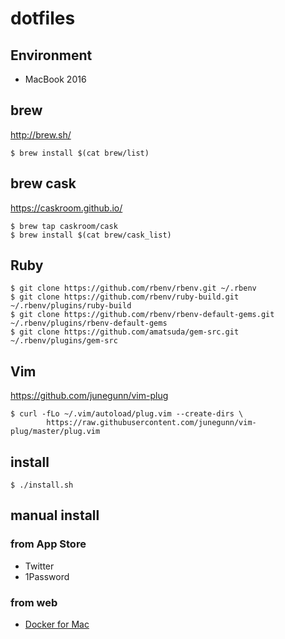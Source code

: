 # dotfiles

## Environment

* MacBook 2016

## brew

http://brew.sh/

```
$ brew install $(cat brew/list)
```

## brew cask

https://caskroom.github.io/

```
$ brew tap caskroom/cask
$ brew install $(cat brew/cask_list)
```

## Ruby

```
$ git clone https://github.com/rbenv/rbenv.git ~/.rbenv
$ git clone https://github.com/rbenv/ruby-build.git ~/.rbenv/plugins/ruby-build
$ git clone https://github.com/rbenv/rbenv-default-gems.git ~/.rbenv/plugins/rbenv-default-gems
$ git clone https://github.com/amatsuda/gem-src.git ~/.rbenv/plugins/gem-src
```

## Vim

https://github.com/junegunn/vim-plug

```
$ curl -fLo ~/.vim/autoload/plug.vim --create-dirs \
        https://raw.githubusercontent.com/junegunn/vim-plug/master/plug.vim
```

## install

```
$ ./install.sh
```

## manual install

### from App Store

- Twitter
- 1Password

### from web

- [Docker for Mac](https://docs.docker.com/docker-for-mac/)
